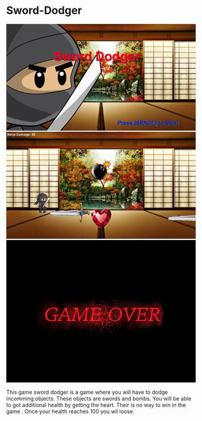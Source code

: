# Sword-Dodger

<img src = "https://github.com/cenriquez8672/Sword-Dodger/blob/master/Game%20Pictures/Start%20Up.png">
<img src = "https://github.com/cenriquez8672/Sword-Dodger/blob/master/Game%20Pictures/During%201.png"> 
<img src = "https://github.com/cenriquez8672/Sword-Dodger/blob/master/Game%20Pictures/game-over.png"> 
<p> This game sword dodger is a game where you will have to dodge incomming objects. These objects are swords and bombs. You will be able to got additional health by getting the heart. Their is no way to win in the game . Once your health reaches 100 you wil loose.
<a href = "https://www.youtube.com/watch?v=_GikMdhAhv0&feature=youtu.be> PyGame Wheel File </a>
